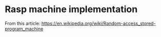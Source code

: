 # Rasp machine implementation

From this article: https://en.wikipedia.org/wiki/Random-access_stored-program_machine